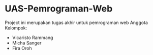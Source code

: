 # UAS-Pemrograman-Web
Project ini merupakan tugas akhir untuk pemrograman web
Anggota Kelompok:
- Vicaristo Rammang
- Micha Sanger
- Fira Oroh
